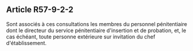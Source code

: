 Article R57-9-2-2
----
Sont associés à ces consultations les membres du personnel pénitentiaire dont le
directeur du service pénitentiaire d'insertion et de probation, et, le cas
échéant, toute personne extérieure sur invitation du chef d'établissement.
